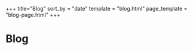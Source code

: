 +++
title="Blog"
sort_by = "date"
template = "blog.html"
page_template = "blog-page.html"
+++

# Blog
